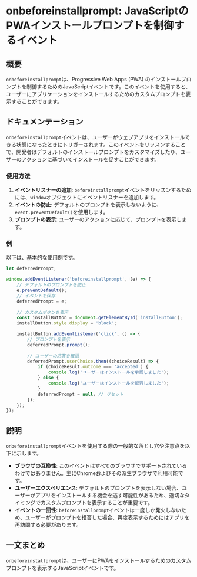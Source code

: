 <!--
Meta Description: # onbeforeinstallprompt: JavaScriptのPWAインストールプロンプトを制御するイベント ## 概要 `onbeforeinstallprompt`は、Progressive Web Apps (PWA) のインストールプロンプトを制御するためのJavaScriptイベ...
Meta Keywords: onbeforeinstallprompt, deferredprompt, installbutton, beforeinstallprompt, window
-->

# onbeforeinstallprompt: JavaScriptのPWAインストールプロンプトを制御するイベント

## 概要
`onbeforeinstallprompt`は、Progressive Web Apps (PWA) のインストールプロンプトを制御するためのJavaScriptイベントです。このイベントを使用すると、ユーザーにアプリケーションをインストールするためのカスタムプロンプトを表示することができます。

## ドキュメンテーション
`onbeforeinstallprompt`イベントは、ユーザーがウェブアプリをインストールできる状態になったときにトリガーされます。このイベントをリッスンすることで、開発者はデフォルトのインストールプロンプトをカスタマイズしたり、ユーザーのアクションに基づいてインストールを促すことができます。

### 使用方法
1. **イベントリスナーの追加**: `beforeinstallprompt`イベントをリッスンするためには、`window`オブジェクトにイベントリスナーを追加します。
2. **イベントの防止**: デフォルトのプロンプトを表示しないように、`event.preventDefault()`を使用します。
3. **プロンプトの表示**: ユーザーのアクションに応じて、プロンプトを表示します。

### 例
以下は、基本的な使用例です。

```javascript
let deferredPrompt;

window.addEventListener('beforeinstallprompt', (e) => {
    // デフォルトのプロンプトを防止
    e.preventDefault();
    // イベントを保存
    deferredPrompt = e;
    
    // カスタムボタンを表示
    const installButton = document.getElementById('installButton');
    installButton.style.display = 'block';

    installButton.addEventListener('click', () => {
        // プロンプトを表示
        deferredPrompt.prompt();
        
        // ユーザーの応答を確認
        deferredPrompt.userChoice.then((choiceResult) => {
            if (choiceResult.outcome === 'accepted') {
                console.log('ユーザーはインストールを承認しました');
            } else {
                console.log('ユーザーはインストールを拒否しました');
            }
            deferredPrompt = null; // リセット
        });
    });
});
```

## 説明
`onbeforeinstallprompt`イベントを使用する際の一般的な落とし穴や注意点を以下に示します。

- **ブラウザの互換性**: このイベントはすべてのブラウザでサポートされているわけではありません。主にChromeおよびその派生ブラウザで利用可能です。
- **ユーザーエクスペリエンス**: デフォルトのプロンプトを表示しない場合、ユーザーがアプリをインストールする機会を逃す可能性があるため、適切なタイミングでカスタムプロンプトを表示することが重要です。
- **イベントの一回性**: `beforeinstallprompt`イベントは一度しか発火しないため、ユーザーがプロンプトを拒否した場合、再度表示するためにはアプリを再訪問する必要があります。

## 一文まとめ
`onbeforeinstallprompt`は、ユーザーにPWAをインストールするためのカスタムプロンプトを表示するJavaScriptイベントです。